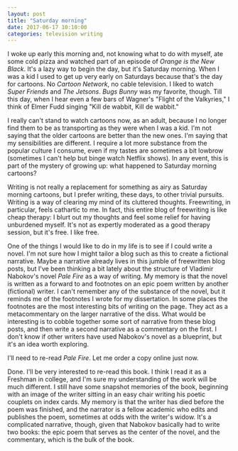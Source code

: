 ```yaml
---
layout: post
title: "Saturday morning"
date: 2017-06-17 10:10:00
categories: television writing
---
```


I woke up early this morning and, not knowing what to do with myself, ate some cold pizza and watched part of an episode of *Orange is the New Black*. It's a lazy way to begin the day, but it's Saturday morning. When I was a kid I used to get up very early on Saturdays because that's the day for cartoons. No *Cartoon Network*, no cable television. I liked to watch *Super Friends* and *The Jetsons*. *Bugs Bunny* was my favorite, though. Till this day, when I hear even a few bars of Wagner's "Flight of the Valkyries," I think of Elmer Fudd singing "Kill de wabbit, Kill de wabbit."

I really can't stand to watch cartoons now, as an adult, because I no longer find them to be as transporting as they were when I was a kid. I'm not saying that the older cartoons are better than the new ones. I'm saying that my sensibilities are different. I require a lot more substance from the popular culture I consume, even if my tastes are sometimes a bit lowbrow (sometimes I can't help but binge watch Netflix shows). In any event, this is part of the mystery of growing up: what happened to Saturday morning cartoons?

Writing is not really a replacement for something as airy as Saturday morning cartoons, but I prefer writing, these days, to other trivial pursuits. Writing is a way of clearing my mind of its cluttered thoughts. Freewriting, in particular, feels cathartic to me. In fact, this entire blog of freewriting is like cheap therapy: I blurt out my thoughts and feel some relief for having unburdened myself. It's not as expertly moderated as a good therapy session, but it's free. I like free.

One of the things I would like to do in my life is to see if I could write a novel. I'm not sure how I might tailor a blog such as this to create a fictional narrative. Maybe a narrative already lives in this jumble of freewritten blog posts, but I've been thinking a bit lately about the structure of Vladimir Nabokov's novel *Pale Fire* as a way of writing. My memory is that the novel is written as a forward to and footnotes on an epic poem written by another (fictional) writer. I can't remember any of the substance of the novel, but it reminds me of the footnotes I wrote for my dissertation. In some places the footnotes are the most interesting bits of writing on the page. They act as a metacommentary on the larger narrative of the diss. What would be interesting is to cobble together some sort of narrative from these blog posts, and then write a second narrative as a commentary on the first. I don't know if other writers have used Nabokov's novel as a blueprint, but it's an idea worth exploring.

I'll need to re-read *Pale Fire*. Let me order a copy online just now.

Done. I'll be very interested to re-read this book. I think I read it as a Freshman in college, and I'm sure my understanding of the work will be much different. I still have some snapshot memories of the book, beginning with an image of the writer sitting in an easy chair writing his poetic couplets on index cards. My memory is that the writer has died before the poem was finished, and the narrator is a fellow academic who edits and publishes the poem, sometimes at odds with the writer's widow. It's a complicated narrative, though, given that Nabokov basically had to write two books: the epic poem that serves as the center of the novel, and the commentary, which is the bulk of the book.

